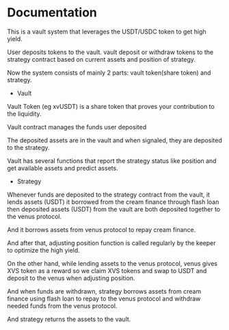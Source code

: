 # Documentation

This is a vault system that leverages the USDT/USDC token to get high yield.

User deposits tokens to the vault. vault deposit or withdraw tokens to the strategy contract based on current assets and position of strategy.

Now the system consists of mainly 2 parts: vault token(share token) and strategy.

- Vault

Vault Token (eg xvUSDT)  is a share token that proves your contribution to the liquidity.

Vault contract manages the funds user deposited

The deposited assets are in the vault and when signaled, they are deposited to the strategy.

Vault has several functions that report the strategy status like position and get available assets and predict assets.

- Strategy

Whenever funds are deposited to the strategy contract from the vault, it lends assets (USDT) it borrowed  from the cream finance through flash loan then deposited  assets (USDT) from the vault are both deposited together to the venus protocol.

And it borrows assets from venus protocol to repay cream finance.

And after that, adjusting position function is called regularly by the keeper to optimize the high yield.

On the other hand, while lending assets to the venus protocol, venus gives XVS token as a reward so we claim XVS tokens and swap to USDT and deposit to the venus when adjusting position.

And when funds are withdrawn, strategy borrows assets from cream finance using flash loan to repay to the venus protocol and withdraw needed funds from the venus protocol.

And strategy returns the assets to the vault.
